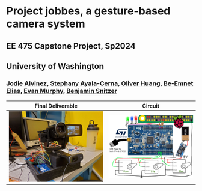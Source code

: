 # Project jobbes, a gesture-based camera system
## EE 475 Capstone Project, Sp2024
## University of Washington

### [Jodie Alvinez](https://www.linkedin.com/in/jodiealvinez/), [Stephany Ayala-Cerna](https://www.linkedin.com/in/stephanyayala-cerna/), [Oliver Huang](https://www.linkedin.com/in/ohlbur/), [Be-Emnet Elias](https://www.linkedin.com/in/beliasn/), [Evan Murphy](https://www.linkedin.com/in/evan-murphy-uw-ee/), [Benjamin Snitzer](https://www.linkedin.com/in/bsnitzer/)

Final Deliverable            |  Circuit
:-------------------------:|:-------------------------:
![Product](https://github.com/clowdur/jobbes/blob/main/img/jobbes.jpg)  |  ![Circuit](https://github.com/clowdur/jobbes/blob/main/img/system_jobbes.png)







